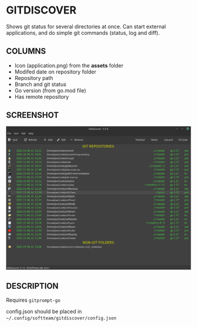 # GITDISCOVER

Shows git status for several directories at once. Can start external applications, and do simple git commands (status,
log and diff).

## COLUMNS

* Icon (application.png) from the **assets** folder
* Modifed date on repository folder
* Repository path
* Branch and git status
* Go version (from go.mod file)
* Has remote repository

## SCREENSHOT

![alt text](/assets/gitdiscover.png)

## DESCRIPTION

Requires ```gitprompt-go```

config.json should be placed in ```~/.config/softteam/gitdiscover/config.json```
